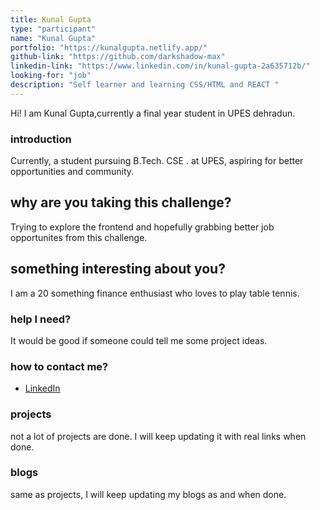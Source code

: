 ```yaml
---
title: Kunal Gupta
type: "participant"
name: "Kunal Gupta"
portfolio: "https://kunalgupta.netlify.app/"
github-link: "https://github.com/darkshadow-max"
linkedin-link: "https://www.linkedin.com/in/kunal-gupta-2a635712b/"
looking-for: "job"
description: "Self learner and learning CSS/HTML and REACT "
---
```


Hi! I am Kunal Gupta,currently a final year student in UPES dehradun.

### introduction

Currently, a student pursuing B.Tech. CSE . at UPES, aspiring for better opportunities and community.

## why are you taking this challenge?

Trying to explore the frontend and hopefully grabbing better job opportunites from this challenge.

## something interesting about you?

I am a 20 something finance enthusiast who loves to play table tennis.

### help I need?

It would be good if someone could tell me some project ideas.

### how to contact me?

- [LinkedIn](https://www.linkedin.com/in/kunal-gupta-2a635712b/)

### projects

not a lot of projects are done. I will keep updating it with real links when done.

### blogs

same as projects, I will keep updating my blogs as and when done.
